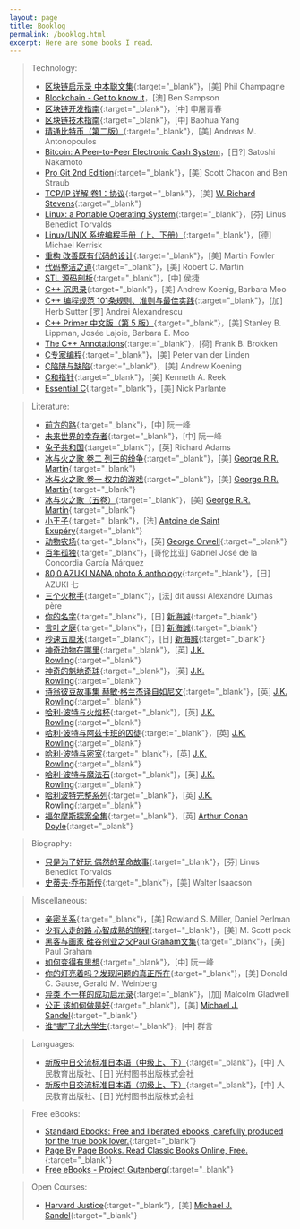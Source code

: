 ```yaml
---
layout: page
title: Booklog
permalink: /booklog.html
excerpt: Here are some books I read.
---
```


> Technology:
> * [区块链启示录 中本聪文集](https://book.douban.com/subject/30338899){:target="_blank"}，[美] Phil Champagne
> * [Blockchain - Get to know it](/blog/2018/09/get-to-know-the-blockchain.html)，[澳] Ben Sampson
> * [区块链开发指南](https://book.douban.com/subject/27081969){:target="_blank"}，[中] 申屠青春
> * [区块链技术指南](https://yeasy.gitbooks.io/blockchain_guide/content){:target="_blank"}，[中] Baohua Yang
> * [精通比特币（第二版）](https://book.douban.com/subject/30280401){:target="_blank"}，[美] Andreas M. Antonopoulos
> * [Bitcoin: A Peer-to-Peer Electronic Cash System](/blog/2018/04/Bitcoin-A-Peer-to-Peer-Electronic-Cash-System.html)，[日?] Satoshi Nakamoto
> * [Pro Git 2nd Edition](https://git-scm.com/book/zh/v2){:target="_blank"}，[美] Scott Chacon and Ben Straub
> * [TCP/IP 详解 卷1：协议](https://book.douban.com/subject/1088054){:target="_blank"}，[美] [W. Richard Stevens](http://www.kohala.com/start){:target="_blank"}
> * [Linux: a Portable Operating System](https://www.cs.helsinki.fi/u/kutvonen/index_files/linus.pdf){:target="_blank"}，[芬] Linus Benedict Torvalds
> * [Linux/UNIX 系统编程手册（上、下册）](https://book.douban.com/subject/25809330){:target="_blank"}，[德] Michael Kerrisk
> * [重构 改善既有代码的设计](https://book.douban.com/subject/4262627){:target="_blank"}，[美] Martin Fowler
> * [代码整洁之道](https://book.douban.com/subject/4199741){:target="_blank"}，[美] Robert C. Martin
> * [STL 源码剖析](https://book.douban.com/subject/1110934){:target="_blank"}，[中] 侯捷
> * [C++ 沉思录](https://book.douban.com/subject/2970056){:target="_blank"}，[美] Andrew Koenig, Barbara Moo
> * [C++ 编程规范 101条规则、准则与最佳实践](https://book.douban.com/subject/26899830){:target="_blank"}，[加] Herb Sutter [罗] Andrei Alexandrescu
> * [C++ Primer 中文版（第 5 版）](https://book.douban.com/subject/25708312){:target="_blank"}，[美] Stanley B. Lippman, Josée Lajoie, Barbara E. Moo
> * [The C++ Annotations](http://www.icce.rug.nl/documents/cplusplus){:target="_blank"}，[荷] Frank B. Brokken
> * [C专家编程](https://book.douban.com/subject/2377310){:target="_blank"}，[美] Peter van der Linden
> * [C陷阱与缺陷](https://book.douban.com/subject/2778632){:target="_blank"}，[美] Andrew Koening
> * [C和指针](https://book.douban.com/subject/3012360){:target="_blank"}，[美] Kenneth A. Reek
> * [Essential C](http://cslibrary.stanford.edu/101/EssentialC.pdf){:target="_blank"}，[美] Nick Parlante

> Literature:
> * [前方的路](http://www.ruanyifeng.com/road){:target="_blank"}，[中] 阮一峰
> * [未来世界的幸存者](http://www.ruanyifeng.com/survivor){:target="_blank"}，[中] 阮一峰
> * [兔子共和国](https://book.douban.com/subject/22693008){:target="_blank"}，[英] Richard Adams
> * [冰与火之歌 卷二 列王的纷争](https://book.douban.com/subject/1464203){:target="_blank"}，[美] [George R.R. Martin](http://www.georgerrmartin.com){:target="_blank"}
> * [冰与火之歌 卷一 权力的游戏](https://book.douban.com/subject/1336330){:target="_blank"}，[美] [George R.R. Martin](http://www.georgerrmartin.com){:target="_blank"}
> * [冰与火之歌（五卷）](https://book.douban.com/subject/25826936){:target="_blank"}，[美] [George R.R. Martin](http://www.georgerrmartin.com){:target="_blank"}
> * [小王子](https://book.douban.com/subject/1084336){:target="_blank"}，[法] [Antoine de Saint Exupéry](https://www.antoinedesaintexupery.com){:target="_blank"}
> * [动物农场](https://book.douban.com/subject/2035179){:target="_blank"}，[英] [George Orwell](https://www.george-orwell.com){:target="_blank"}
> * [百年孤独](https://book.douban.com/subject/6082808){:target="_blank"}，[哥伦比亚] Gabriel José de la Concordia García Márquez
> * [80,0 AZUKI NANA photo & anthology](https://book.douban.com/subject/2249654){:target="_blank"}，[日] AZUKI 七
> * [三个火枪手](https://book.douban.com/subject/1203244){:target="_blank"}，[法] dit aussi Alexandre Dumas père
> * [你的名字](https://book.douban.com/subject/26916709){:target="_blank"}，[日] [新海誠](http://shinkaimakoto.jp){:target="_blank"}
> * [言叶之庭](https://book.douban.com/subject/26314932){:target="_blank"}，[日] [新海誠](http://shinkaimakoto.jp){:target="_blank"}
> * [秒速五厘米](https://book.douban.com/subject/21460732){:target="_blank"}，[日] [新海誠](http://shinkaimakoto.jp){:target="_blank"}
> * [神奇动物在哪里](https://book.douban.com/subject/1028779){:target="_blank"}，[英] [J.K. Rowling](https://www.jkrowling.com){:target="_blank"}
> * [神奇的魁地奇球](https://book.douban.com/subject/1084341){:target="_blank"}，[英] [J.K. Rowling](https://www.jkrowling.com){:target="_blank"}
> * [诗翁彼豆故事集 赫敏·格兰杰译自如尼文](https://book.douban.com/subject/3338175){:target="_blank"}，[英] [J.K. Rowling](https://www.jkrowling.com){:target="_blank"}
> * [哈利·波特与火焰杯](https://book.douban.com/subject/1009257){:target="_blank"}，[英] [J.K. Rowling](https://www.jkrowling.com){:target="_blank"}
> * [哈利·波特与阿兹卡班的囚徒](https://book.douban.com/subject/1071241){:target="_blank"}，[英] [J.K. Rowling](https://www.jkrowling.com){:target="_blank"}
> * [哈利·波特与密室](https://book.douban.com/subject/1039487){:target="_blank"}，[英] [J.K. Rowling](https://www.jkrowling.com){:target="_blank"}
> * [哈利·波特与魔法石](https://book.douban.com/subject/1041007){:target="_blank"}，[英] [J.K. Rowling](https://www.jkrowling.com){:target="_blank"}
> * [哈利波特完整系列](https://book.douban.com/subject/27167519){:target="_blank"}，[英] [J.K. Rowling](https://www.jkrowling.com){:target="_blank"}
> * [福尔摩斯探案全集](https://book.douban.com/subject/20441264){:target="_blank"}，[英] [Arthur Conan Doyle](https://www.arthur-conan-doyle.com){:target="_blank"}

> Biography:
> * [只是为了好玩 偶然的革命故事](https://book.douban.com/subject/25930025){:target="_blank"}，[芬] Linus Benedict Torvalds
> * [史蒂夫·乔布斯传](https://book.douban.com/subject/6798611){:target="_blank"}，[美] Walter Isaacson

> Miscellaneous:
> * [亲密关系](https://book.douban.com/subject/5952488){:target="_blank"}，[美] Rowland S. Miller, Daniel Perlman
> * [少有人走的路 心智成熟的旅程](https://book.douban.com/subject/1775691){:target="_blank"}，[美] M. Scott peck
> * [黑客与画家 硅谷创业之父Paul Graham文集](https://book.douban.com/subject/6021440){:target="_blank"}，[美] Paul Graham
> * [如何变得有思想](http://www.ruanyifeng.com/blog){:target="_blank"}，[中] 阮一峰
> * [你的灯亮着吗？发现问题的真正所在](https://book.douban.com/subject/1135754){:target="_blank"}，[美] Donald C. Gause, Gerald M. Weinberg
> * [异类 不一样的成功启示录](https://book.douban.com/subject/3688489){:target="_blank"}，[加] Malcolm Gladwell
> * [公正 该如何做是好](https://book.douban.com/subject/5408882){:target="_blank"}，[美] [Michael J. Sandel](https://scholar.harvard.edu/sandel){:target="_blank"}
> * [谁“害”了北大学生](https://book.douban.com/subject/1605954){:target="_blank"}，[中] 群言

> Languages:
> * [新版中日交流标准日本语（中级上、下）](https://book.douban.com/subject/3082741){:target="_blank"}，[中] 人民教育出版社、[日] 光村图书出版株式会社
> * [新版中日交流标准日本语（初级上、下）](https://book.douban.com/subject/1501873){:target="_blank"}，[中] 人民教育出版社、[日] 光村图书出版株式会社

> Free eBooks:
> * [Standard Ebooks: Free and liberated ebooks, carefully produced for the true book lover.](https://standardebooks.org){:target="_blank"}
> * [Page By Page Books. Read Classic Books Online, Free.](https://www.pagebypagebooks.com){:target="_blank"}
> * [Free eBooks - Project Gutenberg](http://www.gutenberg.org/wiki/Main_Page){:target="_blank"}

> Open Courses:
> * [Harvard Justice](http://justiceharvard.org){:target="_blank"}，[美] [Michael J. Sandel](https://scholar.harvard.edu/sandel){:target="_blank"}
